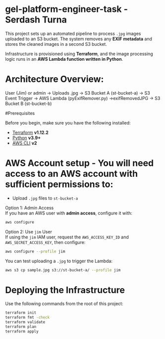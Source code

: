 # gel-platform-engineer-task - Serdash Turna


This project sets up an automated pipeline to process `.jpg` images uploaded to an S3 bucket. The system removes any **EXIF metadata** and stores the cleaned images in a second S3 bucket.

Infrastructure is provisioned using **Terraform**, and the image processing logic runs in an **AWS Lambda function written in Python**.


# Architecture Overview:

User (Jim) or admin -> Uploads .jpg -> S3 Bucket A (st-bucket-a) -> S3 Event Trigger -> AWS Lambda (pyExifRemover.py) ->exifRemovedJPG -> S3 Bucket B (st-bucket-b)


#Prerequisites

Before you begin, make sure you have the following installed:

- [Terraform](https://developer.hashicorp.com/terraform/downloads) **v1.12.2**
- [Python](https://www.python.org/downloads/) **v3.9+**
- [AWS CLI](https://docs.aws.amazon.com/cli/latest/userguide/install-cliv2.html) **v2**

# AWS Account setup - You will need access to an AWS account with sufficient permissions to:

- Upload `.jpg` files to `st-bucket-a` 


Option 1: Admin Access  
If you have an AWS user with **admin access**, configure it with:

```bash
aws configure
```

Option 2: Use `jim` User  
If using the `jim` IAM user, request the `AWS_ACCESS_KEY_ID` and `AWS_SECRET_ACCESS_KEY`, then configure:

```bash
aws configure --profile jim
```

You can test uploading a `.jpg` to trigger the Lambda:

```bash
aws s3 cp sample.jpg s3://st-bucket-a/ --profile jim
```

# Deploying the Infrastructure

Use the following commands from the root of this project:

```bash
terraform init
terraform fmt -check
terraform validate
terraform plan
terraform apply
```
